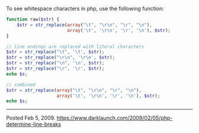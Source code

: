To see whitespace characters in php, use the following function:

```php
function raw($str) {
    $str = str_replace(array("\t", "\r\n", "\r", "\n"),
                       array('\t', '\r\n', '\r', '\n'), $str);
}
```

```php
// line endings are replaced with literal characters
$str = str_replace("\t", '\t', $str);
$str = str_replace("\r\n", '\r\n', $str);
$str = str_replace("\n", '\n', $str);
$str = str_replace("\r", '\r', $str);
echo $s;

// combined
$str = str_replace(array("\t", "\r\n", "\r", "\n"),
                   array('\t', '\r\n', '\r', '\n'), $str);
echo $s;
```

---

Posted Feb 5, 2009.
https://www.darklaunch.com/2009/02/05/php-determine-line-breaks